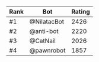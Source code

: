 Rank|Bot|Rating
---|---|---
#1|@NilatacBot|2426
#2|@anti-bot|2220
#3|@CatNail|2026
#4|@pawnrobot|1857
